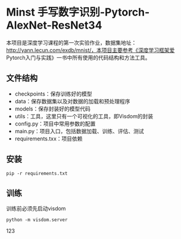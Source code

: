 # Minst 手写数字识别-Pytorch-AlexNet-ResNet34

本项目是深度学习课程的第一次实验作业，数据集地址：http://yann.lecun.com/exdb/mnist/，本项目主要参考《深度学习框架爱 Pytorch入门与实践》一书中所有使用的代码结构和方法工具。

## 文件结构

- checkpoints：保存训练好的模型
- data：保存数据集以及对数据的加载和预处理程序
- models：保存封装好的模型代码
- utils：工具，这里只有一个可视化的工具，即Visdom的封装
- config.py：项目中常用参数的配置
- main.py：项目入口，包括数据加载、训练、评估、测试
- requirements.txx：项目依赖

## 安装

```
pip -r requirements.txt
```

## 训练

训练前必须先启动visdom
```
python -m visdom.server
```
123



